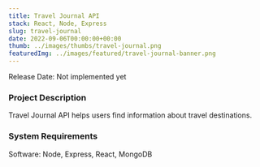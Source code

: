 ```yaml
---
title: Travel Journal API
stack: React, Node, Express
slug: travel-journal
date: 2022-09-06T00:00:00+00:00
thumb: ../images/thumbs/travel-journal.png
featuredImg: ../images/featured/travel-journal-banner.png
---
```


Release Date: Not implemented yet

### Project Description

Travel Journal API helps users find information about travel destinations.

### System Requirements

Software: Node, Express, React, MongoDB
